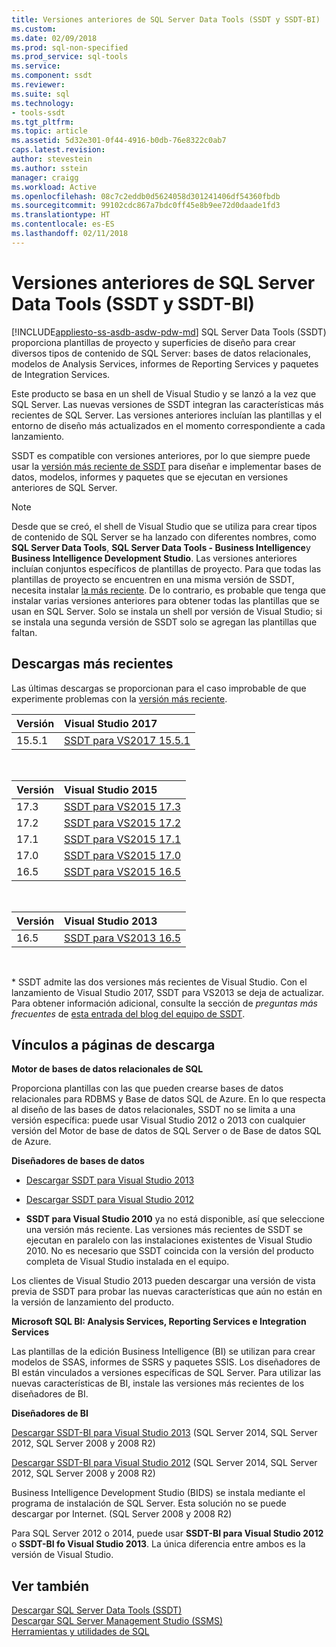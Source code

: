 ```yaml
---
title: Versiones anteriores de SQL Server Data Tools (SSDT y SSDT-BI) | Microsoft Docs
ms.custom: 
ms.date: 02/09/2018
ms.prod: sql-non-specified
ms.prod_service: sql-tools
ms.service: 
ms.component: ssdt
ms.reviewer: 
ms.suite: sql
ms.technology:
- tools-ssdt
ms.tgt_pltfrm: 
ms.topic: article
ms.assetid: 5d32e301-0f44-4916-b0db-76e8322c0ab7
caps.latest.revision: 
author: stevestein
ms.author: sstein
manager: craigg
ms.workload: Active
ms.openlocfilehash: 08c7c2eddb0d5624058d301241406df54360fbdb
ms.sourcegitcommit: 99102cdc867a7bdc0ff45e8b9ee72d0daade1fd3
ms.translationtype: HT
ms.contentlocale: es-ES
ms.lasthandoff: 02/11/2018
---
```

# <a name="previous-releases-of-sql-server-data-tools-ssdt-and-ssdt-bi"></a>Versiones anteriores de SQL Server Data Tools (SSDT y SSDT-BI)
[!INCLUDE[appliesto-ss-asdb-asdw-pdw-md](../includes/appliesto-ss-asdb-asdw-pdw-md.md)]
SQL Server Data Tools (SSDT) proporciona plantillas de proyecto y superficies de diseño para crear diversos tipos de contenido de SQL Server: bases de datos relacionales, modelos de Analysis Services, informes de Reporting Services y paquetes de Integration Services.  
  
Este producto se basa en un shell de Visual Studio y se lanzó a la vez que SQL Server. Las nuevas versiones de SSDT integran las características más recientes de SQL Server. Las versiones anteriores incluían las plantillas y el entorno de diseño más actualizados en el momento correspondiente a cada lanzamiento.  
  
SSDT es compatible con versiones anteriores, por lo que siempre puede usar la [versión más reciente de SSDT](download-sql-server-data-tools-ssdt.md) para diseñar e implementar bases de datos, modelos, informes y paquetes que se ejecutan en versiones anteriores de SQL Server.  
  
> [!NOTE]  
> Desde que se creó, el shell de Visual Studio que se utiliza para crear tipos de contenido de SQL Server se ha lanzado con diferentes nombres, como **SQL Server Data Tools**, **SQL Server Data Tools - Business Intelligence**y **Business Intelligence Development Studio**. Las versiones anteriores incluían conjuntos específicos de plantillas de proyecto. Para que todas las plantillas de proyecto se encuentren en una misma versión de SSDT, necesita instalar [la más reciente](download-sql-server-data-tools-ssdt.md). De lo contrario, es probable que tenga que instalar varias versiones anteriores para obtener todas las plantillas que se usan en SQL Server.  Solo se instala un shell por versión de Visual Studio; si se instala una segunda versión de SSDT solo se agregan las plantillas que faltan.  

## <a name="recent-downloads"></a>Descargas más recientes

Las últimas descargas se proporcionan para el caso improbable de que experimente problemas con la [versión más reciente](download-sql-server-data-tools-ssdt.md). 

|Versión| Visual Studio 2017|
|:---|:---|
|15.5.1|[SSDT para VS2017 15.5.1](https://go.microsoft.com/fwlink/?LinkId=865748)|  
<br>


|Versión| Visual Studio 2015|
|:---|:---|
|17.3|[SSDT para VS2015 17.3](https://go.microsoft.com/fwlink/?linkid=858660)| 
|17.2|[SSDT para VS2015 17.2](https://go.microsoft.com/fwlink/?linkid=852922)| 
|17.1|[SSDT para VS2015 17.1](https://go.microsoft.com/fwlink/?linkid=849393)|
|17.0|[SSDT para VS2015 17.0](https://go.microsoft.com/fwlink/?linkid=846626)| 
|16.5|[SSDT para VS2015 16.5](https://go.microsoft.com/fwlink/?LinkID=832313)|  
<br>

|Versión| Visual Studio 2013|
|:---|:---|
|16.5|[SSDT para VS2013 16.5](https://go.microsoft.com/fwlink/?LinkID=832308)|  
<br>


\* SSDT admite las dos versiones más recientes de Visual Studio. Con el lanzamiento de Visual Studio 2017, SSDT para VS2013 se deja de actualizar. Para obtener información adicional, consulte la sección de *preguntas más frecuentes* de [esta entrada del blog del equipo de SSDT](https://blogs.msdn.microsoft.com/ssdt/2017/03/10/sql-server-data-tools-17-0-rc-and-ssdt-in-vs2017/).

  
## <a name="links-to-download-pages"></a>Vínculos a páginas de descarga 
**Motor de bases de datos relacionales de SQL**  
  
Proporciona plantillas con las que pueden crearse bases de datos relacionales para RDBMS y Base de datos SQL de Azure. En lo que respecta al diseño de las bases de datos relacionales, SSDT no se limita a una versión específica: puede usar Visual Studio 2012 o 2013 con cualquier versión del Motor de base de datos de SQL Server o de Base de datos SQL de Azure.  
  
**Diseñadores de bases de datos**  
  
-   [Descargar SSDT para Visual Studio 2013](https://msdn.microsoft.com/dn864412)  
  
-   [Descargar SSDT para Visual Studio 2012](https://msdn.microsoft.com/jj650015)  
  
-   **SSDT para Visual Studio 2010** ya no está disponible, así que seleccione una versión más reciente. Las versiones más recientes de SSDT se ejecutan en paralelo con las instalaciones existentes de Visual Studio 2010. No es necesario que SSDT coincida con la versión del producto completa de Visual Studio instalada en el equipo.  
  
Los clientes de Visual Studio 2013 pueden descargar una versión de vista previa de SSDT para probar las nuevas características que aún no están en la versión de lanzamiento del producto.  
  
**Microsoft SQL BI: Analysis Services, Reporting Services e Integration Services**  
  
Las plantillas de la edición Business Intelligence (BI) se utilizan para crear modelos de SSAS, informes de SSRS y paquetes SSIS. Los diseñadores de BI están vinculados a versiones específicas de SQL Server. Para utilizar las nuevas características de BI, instale las versiones más recientes de los diseñadores de BI.  
  
**Diseñadores de BI**  
  
[Descargar SSDT-BI para Visual Studio 2013](https://www.microsoft.com/download/details.aspx?id=42313) (SQL Server 2014, SQL Server 2012, SQL Server 2008 y 2008 R2)  
  
[Descargar SSDT-BI para Visual Studio 2012](https://www.microsoft.com/download/details.aspx?id=36843) (SQL Server 2014, SQL Server 2012, SQL Server 2008 y 2008 R2)  
  
Business Intelligence Development Studio (BIDS) se instala mediante el programa de instalación de SQL Server. Esta solución no se puede descargar por Internet. (SQL Server 2008 y 2008 R2)  
  
Para SQL Server 2012 o 2014, puede usar **SSDT-BI para Visual Studio 2012** o **SSDT-BI fo Visual Studio 2013**. La única diferencia entre ambos es la versión de Visual Studio.  
  
## <a name="see-also"></a>Ver también  
[Descargar SQL Server Data Tools &#40;SSDT&#41;](../ssdt/download-sql-server-data-tools-ssdt.md)  
[Descargar SQL Server Management Studio &#40;SSMS&#41;](../ssms/download-sql-server-management-studio-ssms.md)  
[Herramientas y utilidades de SQL](../tools/overview-sql-tools.md)

